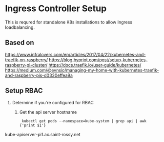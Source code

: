 
# Ingress Controller Setup

This is requred for standalone K8s installations to allow Ingress loadbalancing.

## Based on 
https://www.infralovers.com/en/articles/2017/04/22/kubernetes-and-traefik-on-raspberry/
https://blog.hypriot.com/post/setup-kubernetes-raspberry-pi-cluster/
https://docs.traefik.io/user-guide/kubernetes/
https://medium.com/@evnsio/managing-my-home-with-kubernetes-traefik-and-raspberry-pis-d0330effea9a

## Setup RBAC

1. Determine if you're configured for RBAC
	1. Get the api server hostname

            kubectl get pods --namespace=kube-system | grep api | awk {'print $1'}
kube-apiserver-pi1.ax.saint-rossy.net
<!--stackedit_data:
eyJoaXN0b3J5IjpbLTgwMzAwOTQzNywtMTI1Mjg3NDcwNSwtMT
g4MjcwNTY0NV19
-->